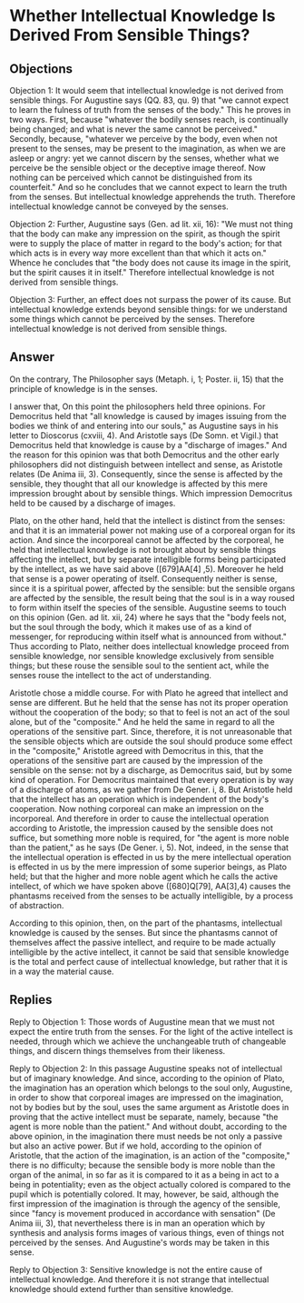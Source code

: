# Whether Intellectual Knowledge Is Derived From Sensible Things?

## Objections

Objection 1: It would seem that intellectual knowledge is not derived from sensible things. For Augustine says (QQ. 83, qu. 9) that "we cannot expect to learn the fulness of truth from the senses of the body." This he proves in two ways. First, because "whatever the bodily senses reach, is continually being changed; and what is never the same cannot be perceived." Secondly, because, "whatever we perceive by the body, even when not present to the senses, may be present to the imagination, as when we are asleep or angry: yet we cannot discern by the senses, whether what we perceive be the sensible object or the deceptive image thereof. Now nothing can be perceived which cannot be distinguished from its counterfeit." And so he concludes that we cannot expect to learn the truth from the senses. But intellectual knowledge apprehends the truth. Therefore intellectual knowledge cannot be conveyed by the senses.

Objection 2: Further, Augustine says (Gen. ad lit. xii, 16): "We must not thing that the body can make any impression on the spirit, as though the spirit were to supply the place of matter in regard to the body's action; for that which acts is in every way more excellent than that which it acts on." Whence he concludes that "the body does not cause its image in the spirit, but the spirit causes it in itself." Therefore intellectual knowledge is not derived from sensible things.

Objection 3: Further, an effect does not surpass the power of its cause. But intellectual knowledge extends beyond sensible things: for we understand some things which cannot be perceived by the senses. Therefore intellectual knowledge is not derived from sensible things.

## Answer

On the contrary, The Philosopher says (Metaph. i, 1; Poster. ii, 15) that the principle of knowledge is in the senses.

I answer that, On this point the philosophers held three opinions. For Democritus held that "all knowledge is caused by images issuing from the bodies we think of and entering into our souls," as Augustine says in his letter to Dioscorus (cxviii, 4). And Aristotle says (De Somn. et Vigil.) that Democritus held that knowledge is cause by a "discharge of images." And the reason for this opinion was that both Democritus and the other early philosophers did not distinguish between intellect and sense, as Aristotle relates (De Anima iii, 3). Consequently, since the sense is affected by the sensible, they thought that all our knowledge is affected by this mere impression brought about by sensible things. Which impression Democritus held to be caused by a discharge of images.

Plato, on the other hand, held that the intellect is distinct from the senses: and that it is an immaterial power not making use of a corporeal organ for its action. And since the incorporeal cannot be affected by the corporeal, he held that intellectual knowledge is not brought about by sensible things affecting the intellect, but by separate intelligible forms being participated by the intellect, as we have said above ([679]AA[4] ,5). Moreover he held that sense is a power operating of itself. Consequently neither is sense, since it is a spiritual power, affected by the sensible: but the sensible organs are affected by the sensible, the result being that the soul is in a way roused to form within itself the species of the sensible. Augustine seems to touch on this opinion (Gen. ad lit. xii, 24) where he says that the "body feels not, but the soul through the body, which it makes use of as a kind of messenger, for reproducing within itself what is announced from without." Thus according to Plato, neither does intellectual knowledge proceed from sensible knowledge, nor sensible knowledge exclusively from sensible things; but these rouse the sensible soul to the sentient act, while the senses rouse the intellect to the act of understanding.

Aristotle chose a middle course. For with Plato he agreed that intellect and sense are different. But he held that the sense has not its proper operation without the cooperation of the body; so that to feel is not an act of the soul alone, but of the "composite." And he held the same in regard to all the operations of the sensitive part. Since, therefore, it is not unreasonable that the sensible objects which are outside the soul should produce some effect in the "composite," Aristotle agreed with Democritus in this, that the operations of the sensitive part are caused by the impression of the sensible on the sense: not by a discharge, as Democritus said, but by some kind of operation. For Democritus maintained that every operation is by way of a discharge of atoms, as we gather from De Gener. i, 8. But Aristotle held that the intellect has an operation which is independent of the body's cooperation. Now nothing corporeal can make an impression on the incorporeal. And therefore in order to cause the intellectual operation according to Aristotle, the impression caused by the sensible does not suffice, but something more noble is required, for "the agent is more noble than the patient," as he says (De Gener. i, 5). Not, indeed, in the sense that the intellectual operation is effected in us by the mere intellectual operation is effected in us by the mere impression of some superior beings, as Plato held; but that the higher and more noble agent which he calls the active intellect, of which we have spoken above ([680]Q[79], AA[3],4) causes the phantasms received from the senses to be actually intelligible, by a process of abstraction.

According to this opinion, then, on the part of the phantasms, intellectual knowledge is caused by the senses. But since the phantasms cannot of themselves affect the passive intellect, and require to be made actually intelligible by the active intellect, it cannot be said that sensible knowledge is the total and perfect cause of intellectual knowledge, but rather that it is in a way the material cause.

## Replies

Reply to Objection 1: Those words of Augustine mean that we must not expect the entire truth from the senses. For the light of the active intellect is needed, through which we achieve the unchangeable truth of changeable things, and discern things themselves from their likeness.

Reply to Objection 2: In this passage Augustine speaks not of intellectual but of imaginary knowledge. And since, according to the opinion of Plato, the imagination has an operation which belongs to the soul only, Augustine, in order to show that corporeal images are impressed on the imagination, not by bodies but by the soul, uses the same argument as Aristotle does in proving that the active intellect must be separate, namely, because "the agent is more noble than the patient." And without doubt, according to the above opinion, in the imagination there must needs be not only a passive but also an active power. But if we hold, according to the opinion of Aristotle, that the action of the imagination, is an action of the "composite," there is no difficulty; because the sensible body is more noble than the organ of the animal, in so far as it is compared to it as a being in act to a being in potentiality; even as the object actually colored is compared to the pupil which is potentially colored. It may, however, be said, although the first impression of the imagination is through the agency of the sensible, since "fancy is movement produced in accordance with sensation" (De Anima iii, 3), that nevertheless there is in man an operation which by synthesis and analysis forms images of various things, even of things not perceived by the senses. And Augustine's words may be taken in this sense.

Reply to Objection 3: Sensitive knowledge is not the entire cause of intellectual knowledge. And therefore it is not strange that intellectual knowledge should extend further than sensitive knowledge.